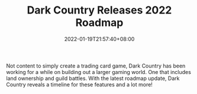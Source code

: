 ﻿---
title: "Dark Country Releases 2022 Roadmap"
date: 2022-01-19T21:57:40+08:00
lastmod: 2022-01-19T16:45:40+08:00
draft: false
authors: ["Yvette"]
description: "Not content to simply create a trading card game, Dark Country has been working for a while on building out a larger gaming world. One that includes land ownership and guild battles. With the latest roadmap update, Dark Country reveals a timeline for these features and a lot more!"
featuredImage: "dark-country-releases-2022-roadmap.jpg"
tags: ["Virtual World","Play to Earn"]
categories: ["news"]
news: ["Virtual World"]
weight: 
lightgallery: true
pinned: false
recommend: false
recommend1: false
---

Not content to simply create a trading card game, Dark Country has been working for a while on building out a larger gaming world. One that includes land ownership and guild battles. With the latest roadmap update, Dark Country reveals a timeline for these features and a lot more!

<!--more-->

